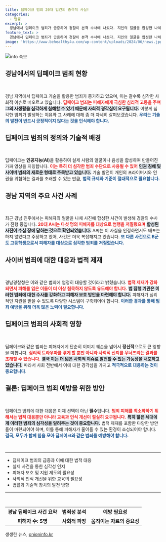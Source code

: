 ```yaml
---
title: 딥페이크 범죄 20대 입건의 충격적 사실!
categories:
  - 법률
excerpt: >
  경남에서 딥페이크 범죄가 급증하며 경찰이 본격 수사에 나섰다. 지인의 얼굴을 합성한 나체 사진 유포 사건이 잇따르자, 경남경찰청은 엄정 대응을 예고했다. 인공지능이 만든 위험한 현실, 당신은 괜찮나요?
feature_text: >
  경남에서 딥페이크 범죄가 급증하며 경찰이 본격 수사에 나섰다. 지인의 얼굴을 합성한 나체 사진 유포 사건이 잇따르자, 경남경찰청은 엄정 대응을 예고했다. 인공지능이 만든 위험한 현실, 당신은 괜찮나요?
image: 'https://www.behealthy4u.com/wp-content/uploads/2024/06/news.jpg'
---
```


<p><img src="https://www.behealthy4u.com/wp-content/uploads/2024/06/news.jpg" alt="info 속보" /></p>

<h2 data-ke-size="size26">경남에서의 딥페이크 범죄 현황</h2>

<p data-ke-size="size16">&nbsp;</p>

<p>경남 지역에서 딥페이크 기술을 활용한 범죄가 증가하고 있으며, 이는 갈수록 심각한 사회적 이슈로 떠오르고 있습니다. <b><span style="color: #ee2323;">딥페이크 범죄는 피해자에게 극심한 심리적 고통을 주며</span></b> <b><span style="background-color: #21538527;">그의 사생활을 심각하게 침해할 수 있기 때문에 사회적 경각심이 요구됩니다.</span></b> 이렇게 심각한 범죄가 발생하는 이유와 그 사례에 대해 좀 더 자세히 살펴보겠습니다. <b><span style="color: #1a5490;">우리는 기술의 발전이 반드시 긍정적이지 않다는 것을 인식해야 합니다.</span></b></p>

<h2 data-ke-size="size26">딥페이크 범죄의 정의와 기술적 배경</h2>

<p data-ke-size="size16">&nbsp;</p>

<p>딥페이크는 <b>인공지능(AI)</b>을 활용하여 실제 사람의 얼굴이나 음성을 합성하여 만들어진 가짜 영상을 지칭합니다. <b><span style="color: #ee2323;">이는 특히 더 심각한 범죄 수단으로 사용될 수 있어</span></b> <b><span style="background-color: #21538527;">인권 침해 및 사이버 범죄의 새로운 형태로 주목받고 있습니다.</span></b> 기술 발전이 개인의 프라이버시와 인권을 위협하는 결과를 초래할 수 있는 만큼, <b><span style="color: #1a5490;">법적 규제와 기준이 절대적으로 필요합니다.</span></b></p>

<h2 data-ke-size="size26">경남 지역의 주요 사건 사례</h2>

<p data-ke-size="size16">&nbsp;</p>

<p>최근 경남 진주에서는 피해자의 얼굴을 나체 사진에 합성한 사건이 발생해 경찰의 수사가 진행 중입니다. <b><span style="color: #ee2323;">20대 A씨는 다섯 명의 피해자를 대상으로 범행을 저질렀으며</span></b> <b><span style="background-color: #21538527;">합성된 사진이 수십 장에 달하는 것으로 확인되었습니다.</span></b> A씨는 이 사실을 인정하면서도 배포는 하지 않았다고 주장하고 있어, 사건은 더욱 복잡해지고 있습니다. <b><span style="color: #1a5490;">또 다른 사건으로 B군도 고등학생으로서 피해자를 대상으로 심각한 범죄를 저질렀습니다.</span></b></p>

<h2 data-ke-size="size26">사이버 범죄에 대한 대응과 법적 제재</h2>

<p data-ke-size="size16">&nbsp;</p>

<p>경남경찰청은 이와 같은 범죄에 엄정히 대응할 것이라고 밝혔습니다. <b><span style="color: #ee2323;">법적 제재가 강화되면서 피해를 입은 이들이 더 이상 침묵하지 않도록 유도해야 합니다.</span></b> <b><span style="background-color: #21538527;">법 집행 기관은 이러한 범죄에 대한 수사를 강화하고 피해자 보호 방안을 마련해야 합니다.</span></b> 피해자가 심리적인 지원을 받을 수 있도록 다양한 시스템이 구축되어야 합니다. <b><span style="color: #1a5490;">이러한 경과를 통해 범죄 예방을 위해 더욱 많은 노력이 필요합니다.</span></b></p>

<h2 data-ke-size="size26">딥페이크 범죄의 사회적 영향</h2>

<p data-ke-size="size16">&nbsp;</p>

<p>딥페이크와 같은 범죄는 피해자에게 단순히 이미지 훼손을 넘어서 <b>정신적</b>으로도 큰 영향을 미칩니다. <b><span style="color: #ee2323;">심리적 트라우마를 겪게 할 뿐만 아니라 사회적 신뢰를 무너뜨리는 결과를 초래할 수 있습니다.</span></b> <b><span style="background-color: #21538527;">결국 이는 더 넓은 사회적 이슈로 발전할 수 있는 가능성을 내포하고 있습니다.</span></b> 따라서 사회 전반에서 이에 대한 경각심을 가지고 <b><span style="color: #1a5490;">적극적으로 대응하는 것이 중요합니다.</span></b></p>

<h2 data-ke-size="size26">결론: 딥페이크 범죄 예방을 위한 방안</h2>

<p data-ke-size="size16">&nbsp;</p>

<p>딥페이크 범죄에 대한 대응은 이제 선택이 아닌 <b>필수</b>입니다. <b><span style="color: #ee2323;">범죄 피해를 최소화하기 위해서는 법적 대응뿐만 아니라 교육과 인식 개선이 절실히 요구됩니다.</span></b> <b><span style="background-color: #21538527;">특히 젊은 세대에게 이러한 범죄의 심각성을 알려주는 것이 중요합니다.</span></b> 법적 제재를 포함한 다양한 방안들이 마련되어야 하며, 이를 통해 피해자가 줄어들 수 있는 환경이 조성되어야 합니다. <b><span style="color: #1a5490;">결국, 모두가 함께 힘을 모아 딥페이크와 같은 범죄를 예방해야 합니다.</span></b></p>

<p data-ke-size="size16">&nbsp;</p>

<hr />

<ul>
    <li>딥페이크 범죄의 급증과 이에 대한 법적 대응</li>
    <li>실제 사건을 통한 심각성 인지</li>
    <li>피해자 보호 및 지원 제도의 필요성</li>
    <li>사회적 인식 개선을 위한 교육의 필요성</li>
    <li>법률과 기술적 장치의 발전 방향</li>
</ul>

<hr />

<p data-ke-size="size16">&nbsp;</p>

<table style="width: 100%;">
    <tr>
        <td style="text-align: center; height: 17px;"><b>경남 딥페이크 사건 요약</b></td>
        <td style="text-align: center; height: 17px;"><b>범죄성 분석</b></td>
        <td style="text-align: center; height: 17px;"><b>예방 필요성</b></td>
    </tr>
    <tr>
        <td style="text-align: center; height: 17px;"><b>피해자 수: 5명</b></td>
        <td style="text-align: center; height: 17px;"><b>사회적 파장</b></td>
        <td style="text-align: center; height: 17px;"><b>움직이는 자료의 중요성</b></td>
    </tr>
</table>
생생한 뉴스, <a href="https://onioninfo.kr" rel="dofollow">onioninfo.kr</a>


